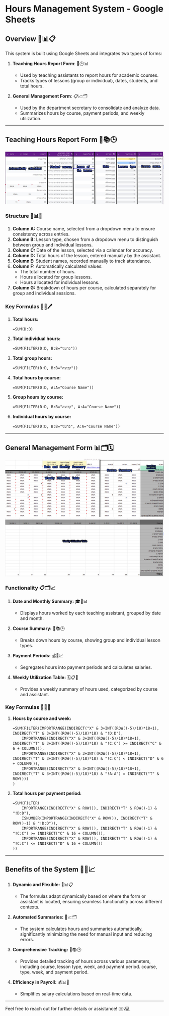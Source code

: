 # Hours Management System - Google Sheets

## Overview 🎯📊📋

This system is built using Google Sheets and integrates two types of forms:

1. **Teaching Hours Report Form**: 📘🕒📊

   - Used by teaching assistants to report hours for academic courses.
   - Tracks types of lessons (group or individual), dates, students, and total hours.

2. **General Management Form**: 📋📈🗂️

   - Used by the department secretary to consolidate and analyze data.
   - Summarizes hours by course, payment periods, and weekly utilization.

---

## Teaching Hours Report Form 📝📚🕒

![Teaching Hours Report Example](TeachingHoursReportForm.jpg)

### Structure 🧮📊📅

1. **Column A:** Course name, selected from a dropdown menu to ensure consistency across entries.
2. **Column B:** Lesson type, chosen from a dropdown menu to distinguish between group and individual lessons.
3. **Column C:** Date of the lesson, selected via a calendar for accuracy.
4. **Column D:** Total hours of the lesson, entered manually by the assistant.
5. **Column E:** Student names, recorded manually to track attendance.
6. **Column F:** Automatically calculated values:
   - The total number of hours.
   - Hours allocated for group lessons.
   - Hours allocated for individual lessons.
7. **Column G:** Breakdown of hours per course, calculated separately for group and individual sessions.

### Key Formulas 📐🧮🖊️

1. **Total hours:**
   ```excel
   =SUM(D:D)
   ```
2. **Total individual hours:**
   ```excel
   =SUM(FILTER(D:D, B:B="פרטני"))
   ```
3. **Total group hours:**
   ```excel
   =SUM(FILTER(D:D, B:B="קבוצה"))
   ```
4. **Total hours by course:**
   ```excel
   =SUM(FILTER(D:D, A:A="Course Name"))
   ```
5. **Group hours by course:**
   ```excel
   =SUM(FILTER(D:D, B:B="קבוצה", A:A="Course Name"))
   ```
6. **Individual hours by course:**
   ```excel
   =SUM(FILTER(D:D, B:B="פרטני", A:A="Course Name"))
   ```

---

## General Management Form 📊🗂️🗓️
![General Management part 1](GeneralManagementPart1.jpg)
![General Management Part 2](GeneralManagementPart2.jpg)
### Functionality 📋🗂️📈

1. **Date and Monthly Summary:** 🎓📅📊

   - Displays hours worked by each teaching assistant, grouped by date and month.

2. **Course Summary:** 🎯📚🕒

   - Breaks down hours by course, showing group and individual lesson types.

3. **Payment Periods:** 💰📆📈

   - Segregates hours into payment periods and calculates salaries.

4. **Weekly Utilization Table:** 🗓️📋📏

   - Provides a weekly summary of hours used, categorized by course and assistant.

### Key Formulas 🧮🔢💾

1. **Hours by course and week:**

   ```excel
   =SUM(FILTER(IMPORTRANGE(INDIRECT("X" & 3+INT((ROW()-5)/18)*18+1), INDIRECT("T" & 3+INT((ROW()-5)/18)*18) & "!D:D"),
       IMPORTRANGE(INDIRECT("X" & 3+INT((ROW()-5)/18)*18+1), INDIRECT("T" & 3+INT((ROW()-5)/18)*18) & "!C:C") >= INDIRECT("C" & 6 + COLUMN()),
       IMPORTRANGE(INDIRECT("X" & 3+INT((ROW()-5)/18)*18+1), INDIRECT("T" & 3+INT((ROW()-5)/18)*18) & "!C:C") < INDIRECT("D" & 6 + COLUMN()),
       IMPORTRANGE(INDIRECT("X" & 3+INT((ROW()-5)/18)*18+1), INDIRECT("T" & 3+INT((ROW()-5)/18)*18) & "!A:A") = INDIRECT("T" & ROW()))
   )
   ```

2. **Total hours per payment period:**

   ```excel
   =SUM(FILTER(
       IMPORTRANGE(INDIRECT("X" & ROW()), INDIRECT("T" & ROW()-1) & "!D:D"),
       ISNUMBER(IMPORTRANGE(INDIRECT("X" & ROW()), INDIRECT("T" & ROW()-1) & "!D:D")),
       IMPORTRANGE(INDIRECT("X" & ROW()), INDIRECT("T" & ROW()-1) & "!C:C") >= INDIRECT("C" & 16 + COLUMN()),
       IMPORTRANGE(INDIRECT("X" & ROW()), INDIRECT("T" & ROW()-1) & "!C:C") <= INDIRECT("D" & 16 + COLUMN())
   ))
   ```

---

## Benefits of the System 🌟💡📈

1. **Dynamic and Flexible:** 🌟📊📋

   - The formulas adapt dynamically based on where the form or assistant is located, ensuring seamless functionality across different contexts.

2. **Automated Summaries:** 🤖📈🗂️

   - The system calculates hours and summaries automatically, significantly minimizing the need for manual input and reducing errors.

3. **Comprehensive Tracking:** 📅📚🕒

   - Provides detailed tracking of hours across various parameters, including course, lesson type, week, and payment period. course, type, week, and payment period.

4. **Efficiency in Payroll:** 💰📊💼

   - Simplifies salary calculations based on real-time data.

---

Feel free to reach out for further details or assistance! ✉️📞💻

